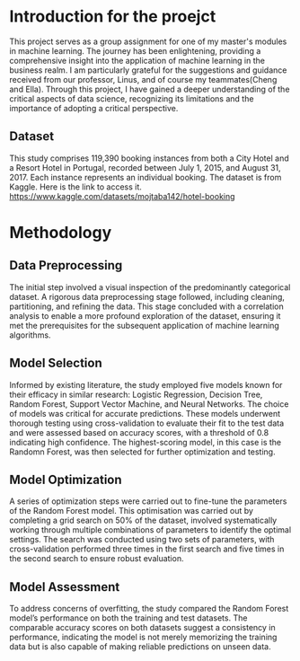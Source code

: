 # Introduction for the proejct 
This project serves as a group assignment for one of my master's modules in machine learning. The journey has been enlightening, providing a comprehensive insight into the application of machine learning in the business realm. I am particularly grateful for the suggestions and guidance received from our professor, Linus, and of course my teammates(Cheng and Ella). Through this project, I have gained a deeper understanding of the critical aspects of data science, recognizing its limitations and the importance of adopting a critical perspective.

## Dataset 
This study comprises 119,390 booking instances from both a City Hotel and a Resort Hotel in Portugal, recorded between July 1, 2015, and August 31, 2017. Each instance represents an individual booking. The dataset is from Kaggle. Here is the link to access it. https://www.kaggle.com/datasets/mojtaba142/hotel-booking

# Methodology
## Data Preprocessing
The initial step involved a visual inspection of the predominantly categorical dataset. A rigorous data preprocessing stage followed, including cleaning, partitioning, and refining the data. This stage concluded with a correlation analysis to enable a more profound exploration of the dataset, ensuring it met the prerequisites for the subsequent application of machine learning algorithms.

## Model Selection
Informed by existing literature, the study employed five models known for their efficacy in similar research: Logistic Regression, Decision Tree, Random Forest, Support Vector Machine, and Neural Networks. The choice of models was critical for accurate predictions. These models underwent thorough testing using cross-validation to evaluate their fit to the test data and were assessed based on accuracy scores, with a threshold of 0.8 indicating high confidence. The highest-scoring model, in this case is the Randomn Forest, was then selected for further optimization and testing.

## Model Optimization
A series of optimization steps were carried out to fine-tune the parameters of the Random Forest model. This optimisation was carried out by completing a grid search on 50% of the dataset, involved systematically working through multiple combinations of parameters to identify the optimal settings. The search was conducted using two sets of parameters, with cross-validation performed three times in the first search and five times in the second search to ensure robust evaluation.

## Model Assessment
To address concerns of overfitting, the study compared the Random Forest model’s performance on both the training and test datasets. The comparable accuracy scores on both datasets suggest a consistency in performance, indicating the model is not merely memorizing the training data but is also capable of making reliable predictions on unseen data.

